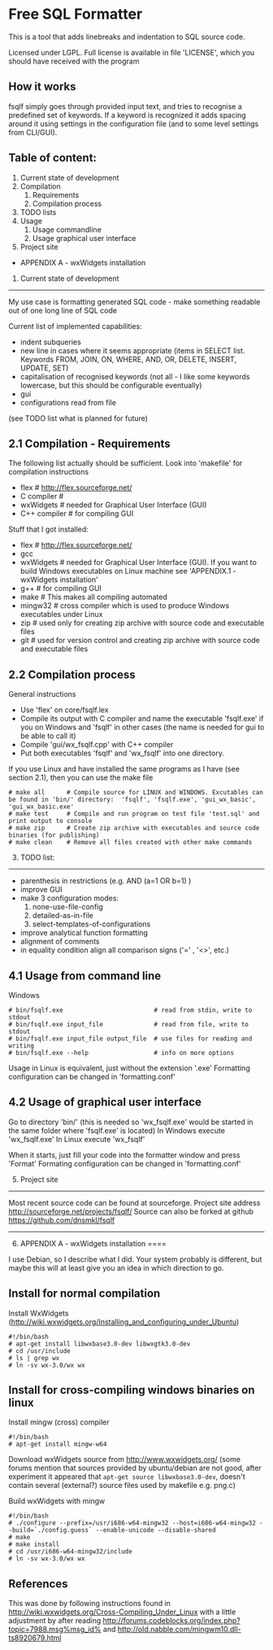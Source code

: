 Free SQL Formatter
====

This is a tool that adds linebreaks and indentation to SQL source code.

Licensed under LGPL.  Full license is available in file 'LICENSE', which you should have received with the program


How it works
----
fsqlf simply goes through provided input text, and tries to recognise a predefined set of keywords.  If a keyword is recognized it adds spacing around it using settings in the configuration file (and to some level settings from CLI/GUI).


Table of content:
----

1.  Current state of development
2.  Compilation
    1.  Requirements
    2.  Compilation process
3.  TODO lists
4.  Usage
    1.  Usage commandline
    2. Usage graphical user interface
5.  Project site
- APPENDIX A - wxWidgets installation



1.  Current state of development
----
My use case is formatting generated SQL code - make something readable out of one long line of SQL code

Current list of implemented capabilities:

-  indent subqueries
-  new line in cases where it seems appropriate (items in SELECT list. Keywords FROM, JOIN, ON, WHERE, AND, OR, DELETE, INSERT, UPDATE, SET)
-  capitalisation of recognised keywords (not all - I like some keywords lowercase, but this should be configurable eventually)
-  gui
-  configurations read from file

(see TODO list what is planned for future)



2.1  Compilation - Requirements
----

The following list actually should be sufficient. Look into 'makefile' for compilation instructions

- flex         # http://flex.sourceforge.net/
- C compiler   #
- wxWidgets    # needed for Graphical User Interface (GUI)
- C++ compiler # for compiling GUI


Stuff that I got installed:

- flex      # http://flex.sourceforge.net/
- gcc
- wxWidgets # needed for Graphical User Interface (GUI). If you want to build Windows executables on Linux machine see 'APPENDIX.1 - wxWidgets installation'
- g++       # for compiling GUI
- make      # This makes all compiling automated
- mingw32   # cross compiler which is used to produce Windows executables under Linux
- zip       # used only for creating zip archive with source code and executable files
- git       # used for version control and creating zip archive with source code and executable files


2.2 Compilation process
----
General instructions

- Use 'flex' on core/fsqlf.lex
- Compile its output with C compiler and name the executable 'fsqlf.exe' if you on Windows and 'fsqlf' in other cases (the name is needed for gui to be able to call it)
- Compile 'gui/wx_fsqlf.cpp' with C++ compiler
- Put both executables 'fsqlf' and 'wx_fsqlf' into one directory.

If you use Linux and have installed the same programs as I have (see section 2.1), then you can use the make file

    # make all      # Compile source for LINUX and WINDOWS. Excutables can be found in 'bin/' directory:  'fsqlf', 'fsqlf.exe', 'gui_wx_basic', 'gui_wx_basic.exe'
    # make test     # Compile and run program on test file 'test.sql' and print output to console
    # make zip      # Create zip archive with executables and source code binaries (for publishing)
    # make clean    # Remove all files created with other make commands


3. TODO list:
----

- parenthesis in restrictions (e.g. AND (a=1 OR b=1) )
- improve GUI
- make 3 configuration modes:
    1. none-use-file-config
    2. detailed-as-in-file
    3. select-templates-of-configurations
- improve analytical function formatting
- alignment of comments
- in equality condition align all comparison signs ('=' , '<>', etc.)


4.1 Usage from command line
----
Windows

    # bin/fsqlf.exe                         # read from stdin, write to stdout
    # bin/fsqlf.exe input_file              # read from file, write to stdout
    # bin/fsqlf.exe input_file output_file  # use files for reading and writing
    # bin/fsqlf.exe --help                  # info on more options

Usage in Linux is equivalent, just without the extension '.exe'
Formatting configuration can be changed in 'formatting.conf'


4.2 Usage of graphical user interface
----
Go to directory 'bin/' (this is needed so 'wx_fsqlf.exe' would be started in the same folder where 'fsqlf.exe' is located)
In Windows execute 'wx_fsqlf.exe'
In Linux execute 'wx_fsqlf'

When it starts, just fill your code into the formatter window and press 'Format'
Formating configuration can be changed in 'formatting.conf'



5. Project site
----
Most recent source code can be found at sourceforge.
Project site address http://sourceforge.net/projects/fsqlf/
Source can also be forked at github https://github.com/dnsmkl/fsqlf



* * *


6. APPENDIX A - wxWidgets installation
====

I use Debian, so I describe what I did. Your system probably is different, but maybe this will at least give you an idea in which direction to go.

Install for normal compilation
----
Install WxWidgets
(http://wiki.wxwidgets.org/Installing_and_configuring_under_Ubuntu)

    #!/bin/bash
    # apt-get install libwxbase3.0-dev libwxgtk3.0-dev
    # cd /usr/include
    # ls | grep wx
    # ln -sv wx-3.0/wx wx

Install for cross-compiling windows binaries on linux
----
Install mingw (cross) compiler

    #!/bin/bash
    # apt-get install mingw-w64

Download wxWidgets source from http://www.wxwidgets.org/
(some forums mention that sources provided by ubuntu/debian are not good,
after experiment it appeared that `apt-get source libwxbase3.0-dev`,
doesn't contain several (external?) source files used by makefile e.g. png.c)

Build wxWidgets with mingw

    #!/bin/bash
    # ./configure --prefix=/usr/i686-w64-mingw32 --host=i686-w64-mingw32 --build=`./config.guess` --enable-unicode --disable-shared
    # make
    # make install
    # cd /usr/i686-w64-mingw32/include
    # ln -sv wx-3.0/wx wx

References
----
This was done by following instructions found in  http://wiki.wxwidgets.org/Cross-Compiling_Under_Linux
with a little adjustment by after reading  http://forums.codeblocks.org/index.php?topic=7988.msg%msg_id%
and  http://old.nabble.com/mingwm10.dll-ts8920679.html

